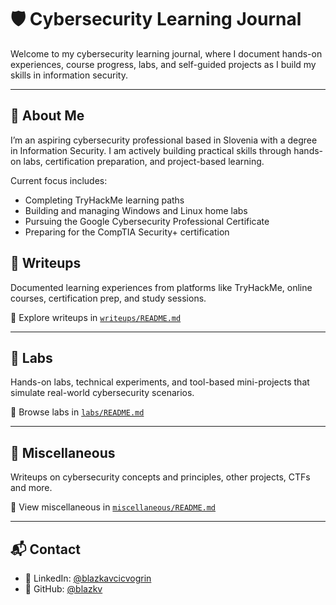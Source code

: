 # 🛡️ Cybersecurity Learning Journal

Welcome to my cybersecurity learning journal, where I document hands-on experiences, course progress, labs, and self-guided projects as I build my skills in information security.

---

## 👋 About Me

I’m an aspiring cybersecurity professional based in Slovenia with a degree in Information Security. I am actively building practical skills through hands-on labs, certification preparation, and project-based learning.

Current focus includes:
- Completing TryHackMe learning paths
- Building and managing Windows and Linux home labs
- Pursuing the Google Cybersecurity Professional Certificate
- Preparing for the CompTIA Security+ certification

## 📝 Writeups

Documented learning experiences from platforms like TryHackMe, online courses, certification prep, and study sessions.

📁 Explore writeups in [`writeups/README.md`](writeups/README.md)

---

## 🧪 Labs

Hands-on labs, technical experiments, and tool-based mini-projects that simulate real-world cybersecurity scenarios.

📁 Browse labs in [`labs/README.md`](labs/README.md)

---

## 🧠 Miscellaneous

Writeups on cybersecurity concepts and principles, other projects, CTFs and more.

📁 View miscellaneous in [`miscellaneous/README.md`](miscellaneous/README.md)

---

## 📬 Contact

- 💼 LinkedIn: [@blazkavcicvogrin](https://www.linkedin.com/in/blazkavcicvogrin/)  
- 🐙 GitHub: [@blazkv](https://github.com/blazkv)
